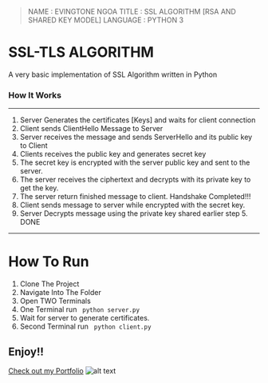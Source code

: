 
 > NAME        : EVINGTONE NGOA
 > TITLE       : SSL ALGORITHM [RSA AND SHARED KEY MODEL]
 > LANGUAGE    : PYTHON 3
 
 # SSL-TLS ALGORITHM
A very basic implementation of SSL Algorithm written in Python
### How It Works
---------------------------------------------------------------------------------------- 
1. Server Generates the certificates [Keys] and waits for client connection 
2. Client sends ClientHello Message to Server 
3. Server receives the message and sends ServerHello and its public key to Client 
4. Clients receives the public key and generates secret key 
5. The secret key is encrypted with the server public key and sent to the server. 
6. The server receives the ciphertext and decrypts with its private key to get the key. 
7. The server return finished message to client. Handshake Completed!!!
8. Client sends message to server while encrypted with the secret key. 
9. Server Decrypts message using the private key shared earlier step 5.
DONE
--------------------------------------------------------------------------------------- 
# How To Run
1. Clone The Project
2. Navigate Into The Folder
3. Open TWO Terminals
4. One Terminal run ``` python server.py```
5. Wait for server to generate certificates.
6. Second Terminal run   ``` python client.py```

## Enjoy!!



[Check out my Portfolio](http://evin.me.ke/ "Evin's portfolio")
![alt text](http://evin.me.ke/wp-content/uploads/2016/07/evin-100X50.png "Check Out My portfolio")